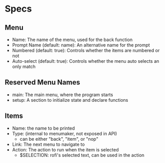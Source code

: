 Specs
=====

Menu
----

- Name: The name of the menu, used for the back function
- Prompt Name (default: name): An alternative name for the prompt
- Numbered (default: true): Controls whether the items are numbered or not
- Auto-select (default: true): Controls whether the menu auto selects an only match


Reserved Menu Names
-------------------

- main: The main menu, where the program starts
- setup: A section to initialize state and declare functions

Items
-----

- Name: the name to be printed
- Type: (internal to menumaker, not exposed in API)
	- can be either "back", "item", or "nop"
- Link: The next menu to navigate to
- Action: The action to run when the item is selected
	- $SELECTION: rofi's selected text, can be used in the action
